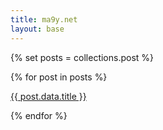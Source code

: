 ```yaml
---
title: ma9y.net
layout: base
---
```

{% set posts = collections.post %}

{% for post in posts %}

<a href="{{ post.url }}">{{ post.data.title }}</a>

{% endfor %}



